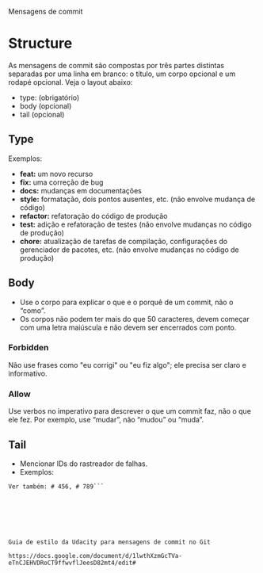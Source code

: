 Mensagens de commit 

# Structure
As mensagens de commit são compostas por três partes distintas separadas por uma linha em branco: o título, um corpo opcional e um rodapé opcional. Veja o layout abaixo: 
- type: (obrigatório) 
- body (opcional)
- tail (opcional)

## Type
Exemplos: 
- **feat:** um novo recurso 
- **fix:** uma correção de bug 
- **docs:** mudanças em documentações 
- **style:** formatação, dois pontos ausentes, etc. (não envolve mudança de código) 
- **refactor:** refatoração do código de produção 
- **test:** adição e refatoração de testes (não envolve mudanças no código de produção) 
- **chore:** atualização de tarefas de compilação, configurações do gerenciador de pacotes, etc. (não envolve mudanças no código de produção) 


## Body
- Use o corpo para explicar o que e o porquê de um commit, não o “como”.
- Os corpos não podem ter mais do que 50 caracteres, devem começar com uma letra maiúscula e não devem ser encerrados com ponto.

### Forbidden
Não use frases como "eu corrigi" ou "eu fiz algo"; ele precisa ser claro e informativo.  

### Allow
Use verbos no imperativo para descrever o que um commit faz, não o que ele fez. Por exemplo, use “mudar”, não “mudou” ou “muda”. 

 
## Tail
- Mencionar IDs do rastreador de falhas.
- Exemplos:<br/>
```Resolve: # 123
Ver também: # 456, # 789```



 

 

Guia de estilo da Udacity para mensagens de commit no Git 

https://docs.google.com/document/d/1lwthXzmGcTVa-eTnCJEHVDRoCT9ffwvflJeesD82mt4/edit# 